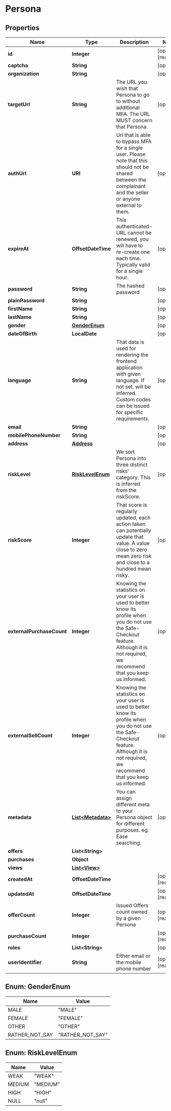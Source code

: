 

# Persona



## Properties

| Name | Type | Description | Notes |
|------------ | ------------- | ------------- | -------------|
|**id** | **Integer** |  |  [optional] [readonly] |
|**captcha** | **String** |  |  [optional] |
|**organization** | **String** |  |  [optional] |
|**targetUrl** | **String** | The URL you wish that Persona to go to without additional MFA. The URL MUST concern that Persona. |  [optional] |
|**authUrl** | **URI** | Url that is able to bypass MFA for a single user. Please note that this should not be shared between the complainant and the seller or anyone external to them. |  [optional] |
|**expireAt** | **OffsetDateTime** | This authenticated-URL cannot be renewed, you will have to re-create one each time. Typically valid for a single hour. |  [optional] |
|**password** | **String** | The hashed password |  [optional] |
|**plainPassword** | **String** |  |  [optional] |
|**firstName** | **String** |  |  [optional] |
|**lastName** | **String** |  |  [optional] |
|**gender** | [**GenderEnum**](#GenderEnum) |  |  [optional] |
|**dateOfBirth** | **LocalDate** |  |  [optional] |
|**language** | **String** | That data is used for rendering the frontend application with given language. If not set, will be inferred. Custom codes can be issued for specific requirements. |  [optional] |
|**email** | **String** |  |  [optional] |
|**mobilePhoneNumber** | **String** |  |  [optional] |
|**address** | [**Address**](Address.md) |  |  [optional] |
|**riskLevel** | [**RiskLevelEnum**](#RiskLevelEnum) | We sort Persona into three distinct risks&#39; category. This is inferred from the riskScore. |  [optional] |
|**riskScore** | **Integer** | That score is regularly updated, each action taken can potentially update that value. A value close to zero mean zero risk and close to a hundred mean risky. |  [optional] |
|**externalPurchaseCount** | **Integer** | Knowing the statistics on your user is used to better know its profile when you do not use the Safe-Checkout feature. Although it is not required, we recommend that you keep us informed. |  [optional] |
|**externalSellCount** | **Integer** | Knowing the statistics on your user is used to better know its profile when you do not use the Safe-Checkout feature. Although it is not required, we recommend that you keep us informed. |  [optional] |
|**metadata** | [**List&lt;Metadata&gt;**](Metadata.md) | You can assign different meta to your Persona object for different purposes. eg. Ease searching. |  [optional] |
|**offers** | **List&lt;String&gt;** |  |  |
|**purchases** | **Object** |  |  |
|**views** | [**List&lt;View&gt;**](View.md) |  |  |
|**createdAt** | **OffsetDateTime** |  |  [optional] [readonly] |
|**updatedAt** | **OffsetDateTime** |  |  [optional] [readonly] |
|**offerCount** | **Integer** | Issued Offers count owned by a given Persona |  [optional] [readonly] |
|**purchaseCount** | **Integer** |  |  [optional] [readonly] |
|**roles** | **List&lt;String&gt;** |  |  [optional] |
|**userIdentifier** | **String** | Either email or the mobile phone number |  [optional] [readonly] |



## Enum: GenderEnum

| Name | Value |
|---- | -----|
| MALE | &quot;MALE&quot; |
| FEMALE | &quot;FEMALE&quot; |
| OTHER | &quot;OTHER&quot; |
| RATHER_NOT_SAY | &quot;RATHER_NOT_SAY&quot; |



## Enum: RiskLevelEnum

| Name | Value |
|---- | -----|
| WEAK | &quot;WEAK&quot; |
| MEDIUM | &quot;MEDIUM&quot; |
| HIGH | &quot;HIGH&quot; |
| NULL | &quot;null&quot; |



